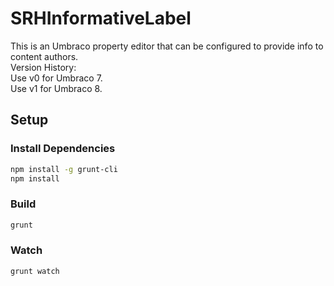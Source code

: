 # SRHInformativeLabel

This is an Umbraco property editor that can be configured to provide info to content authors. <br/>
Version History: <br/>
Use v0 for Umbraco 7.<br/>
Use v1 for Umbraco 8.

## Setup

### Install Dependencies

```bash
npm install -g grunt-cli
npm install
```

### Build

```bash
grunt
```

### Watch

```bash
grunt watch
```

